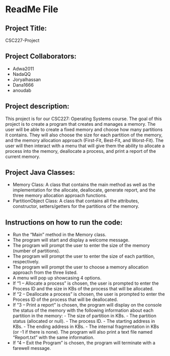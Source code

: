 # ReadMe File
## Project Title:
CSC227-Project
## Project Collaborators:
-	Adwa2011
-	NadaQQ
-	Joryalhassan
-	Dana1666
-	anoudab
## Project description: 
This project is for our CSC227: Operating Systems course. The goal of this project is to create a program that creates and manages a memory. The user will be able to create a fixed memory and choose how many partitions it contains. They will also choose the size for each partition of the memory, and the memory allocation approach (First-Fit, Best-Fit, and Worst-Fit). The user will then interact with a menu that will give them the ability to allocate a process into the memory, deallocate a process, and print a report of the current memory. 
## Project Java Classes:
-	Memory Class: A class that contains the main method as well as the implementation for the allocate, deallocate, generate report, and the three memory allocation approach functions.
-	PartitionObject Class: A class that contains all the attributes, constructor, setters/getters for the partitions of the memory.
## Instructions on how to run the code: 
-	Run the “Main” method in the Memory class.
-	The program will start and display a welcome message.
-	The program will prompt the user to enter the size of the memory (number of partitions).
-	The program will prompt the user to enter the size of each partition, respectively.
-	The program will prompt the user to choose a memory allocation approach from the three listed.
-	A menu will pop up showcasing 4 options.
-	If “1 – Allocate a process” is chosen, the user is prompted to enter the Process ID and the size in KBs of the process that will be allocated.
-	If “2 – Deallocate a process” is chosen, the user is prompted to enter the Process ID of the process that will be deallocated.
-	If ”3 – Print a report” is chosen, the program will display on the console the status of the memory with the following information about each partition in the memory:
               - The size of partition in KBs.
               - The partition status (allocated or null). 
               - The process ID.
               -  The starting address in KBs.
               - The ending address in KBs.
               - The internal fragmentation in KBs (or -1 if there is none).
The program will also print a text file named “Report.txt” with the same information.
-	If “4 – Exit the Program” is chosen, the program will terminate with a farewell message.
